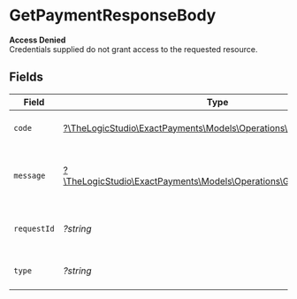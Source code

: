 # GetPaymentResponseBody

**Access Denied**\
Credentials supplied do not grant access to the requested resource.



## Fields

| Field                                                                                                              | Type                                                                                                               | Required                                                                                                           | Description                                                                                                        | Example                                                                                                            |
| ------------------------------------------------------------------------------------------------------------------ | ------------------------------------------------------------------------------------------------------------------ | ------------------------------------------------------------------------------------------------------------------ | ------------------------------------------------------------------------------------------------------------------ | ------------------------------------------------------------------------------------------------------------------ |
| `code`                                                                                                             | [?\TheLogicStudio\ExactPayments\Models\Operations\GetPaymentCode](../../Models/Operations/GetPaymentCode.md)       | :heavy_minus_sign:                                                                                                 | Code of the authorization error.                                                                                   | payments-forbidden-error                                                                                           |
| `message`                                                                                                          | [?\TheLogicStudio\ExactPayments\Models\Operations\GetPaymentMessage](../../Models/Operations/GetPaymentMessage.md) | :heavy_minus_sign:                                                                                                 | Message explaining the authorization error.                                                                        | You do not have permission to access this resource.                                                                |
| `requestId`                                                                                                        | *?string*                                                                                                          | :heavy_minus_sign:                                                                                                 | Request identifier in UUID format.                                                                                 | bcc78633-cd09-4e7d-8f3b-d593fdc1439c                                                                               |
| `type`                                                                                                             | *?string*                                                                                                          | :heavy_minus_sign:                                                                                                 | It shows as authorization error.                                                                                   | authorization-error                                                                                                |